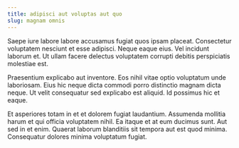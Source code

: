 ```yaml
---
title: adipisci aut voluptas aut quo
slug: magnam omnis
---
```


Saepe iure labore labore accusamus fugiat quos ipsam placeat. Consectetur voluptatem nesciunt et esse adipisci. Neque eaque eius. Vel incidunt laborum et. Ut ullam facere delectus voluptatem corrupti debitis perspiciatis molestiae est.

Praesentium explicabo aut inventore. Eos nihil vitae optio voluptatum unde laboriosam. Eius hic neque dicta commodi porro distinctio magnam dicta neque. Ut velit consequatur sed explicabo est aliquid. Id possimus hic et eaque.

Et asperiores totam in et et dolorem fugiat laudantium. Assumenda mollitia harum et qui officia voluptatem nihil. Ea itaque et at eum ducimus sunt. Aut sed in et enim. Quaerat laborum blanditiis sit tempora aut est quod minima. Consequatur dolores minima voluptatum fugiat.
